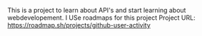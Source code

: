 This is a project to learn about API's and start learning about webdevelopement.
I USe roadmaps for this project
Project URL: https://roadmap.sh/projects/github-user-activity
